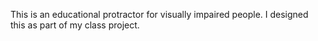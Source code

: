 This is an educational protractor for visually impaired people. I designed this as part of my class project. 
